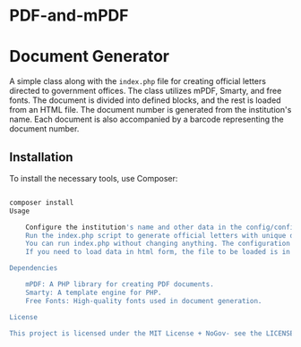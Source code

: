 # PDF-and-mPDF
# Document Generator

A simple class along with the `index.php` file for creating official letters directed to government offices. The class utilizes mPDF, Smarty, and free fonts. The document is divided into defined blocks, and the rest is loaded from an HTML file. The document number is generated from the institution's name. Each document is also accompanied by a barcode representing the document number.

## Installation

To install the necessary tools, use Composer:

```bash

composer install
Usage

    Configure the institution's name and other data in the config/config.json file.
    Run the index.php script to generate official letters with unique document numbers and barcodes.
    You can run index.php without changing anything. The configuration file contains everything you need.
    If you need to load data in html form, the file to be loaded is in the content/content.html folder.

Dependencies

    mPDF: A PHP library for creating PDF documents.
    Smarty: A template engine for PHP.
    Free Fonts: High-quality fonts used in document generation.

License

This project is licensed under the MIT License + NoGov- see the LICENSE.md file for details.
